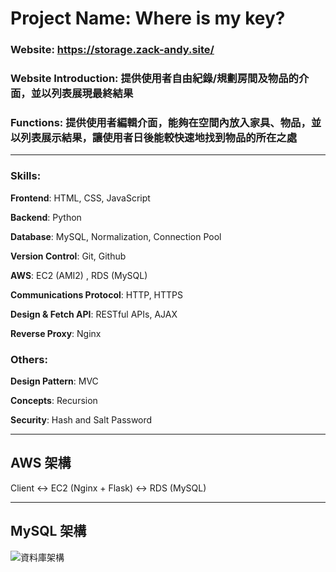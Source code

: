 # Project Name: Where is my key?

### Website: https://storage.zack-andy.site/

### Website Introduction: 提供使用者自由紀錄/規劃房間及物品的介面，並以列表展現最終結果

### Functions: 提供使用者編輯介面，能夠在空間內放入家具、物品，並以列表展示結果，讓使用者日後能較快速地找到物品的所在之處

---

### Skills:

**Frontend**: HTML, CSS, JavaScript

**Backend**: Python

**Database**: MySQL, Normalization, Connection Pool 

**Version Control**: Git, Github

**AWS**: EC2 (AMI2) , RDS (MySQL)

**Communications Protocol**: HTTP, HTTPS

**Design & Fetch API**: RESTful APIs, AJAX

**Reverse Proxy**: Nginx

### Others:

**Design Pattern**: MVC

**Concepts**: Recursion

**Security**: Hash and Salt Password

---

## AWS 架構

Client <-> EC2 (Nginx + Flask) <-> RDS (MySQL)

---

## MySQL 架構

![資料庫架構](https://user-images.githubusercontent.com/70138536/128189420-2231fa9f-416d-458e-bfb4-0e6933dfb920.jpg)

